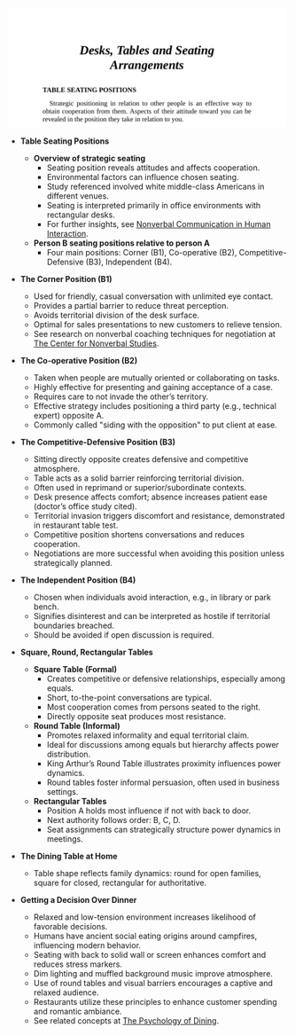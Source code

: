 ![BL-ch16-seating](BL-ch16-seating.best.png)

- **Table Seating Positions**
  - **Overview of strategic seating**
    - Seating position reveals attitudes and affects cooperation.  
    - Environmental factors can influence chosen seating.  
    - Study referenced involved white middle-class Americans in different venues.  
    - Seating is interpreted primarily in office environments with rectangular desks.  
    - For further insights, see [Nonverbal Communication in Human Interaction](https://www.apa.org/pubs/books/4316003).  
  - **Person B seating positions relative to person A**
    - Four main positions: Corner (B1), Co-operative (B2), Competitive-Defensive (B3), Independent (B4).  

- **The Corner Position (B1)**
  - Used for friendly, casual conversation with unlimited eye contact.  
  - Provides a partial barrier to reduce threat perception.  
  - Avoids territorial division of the desk surface.  
  - Optimal for sales presentations to new customers to relieve tension.  
  - See research on nonverbal coaching techniques for negotiation at [The Center for Nonverbal Studies](https://www.center-for-nonverbal-studies.org).  

- **The Co-operative Position (B2)**
  - Taken when people are mutually oriented or collaborating on tasks.  
  - Highly effective for presenting and gaining acceptance of a case.  
  - Requires care to not invade the other’s territory.  
  - Effective strategy includes positioning a third party (e.g., technical expert) opposite A.  
  - Commonly called "siding with the opposition" to put client at ease.  

- **The Competitive-Defensive Position (B3)**
  - Sitting directly opposite creates defensive and competitive atmosphere.  
  - Table acts as a solid barrier reinforcing territorial division.  
  - Often used in reprimand or superior/subordinate contexts.  
  - Desk presence affects comfort; absence increases patient ease (doctor’s office study cited).  
  - Territorial invasion triggers discomfort and resistance, demonstrated in restaurant table test.  
  - Competitive position shortens conversations and reduces cooperation.  
  - Negotiations are more successful when avoiding this position unless strategically planned.  

- **The Independent Position (B4)**
  - Chosen when individuals avoid interaction, e.g., in library or park bench.  
  - Signifies disinterest and can be interpreted as hostile if territorial boundaries breached.  
  - Should be avoided if open discussion is required.  

- **Square, Round, Rectangular Tables**
  - **Square Table (Formal)**
    - Creates competitive or defensive relationships, especially among equals.  
    - Short, to-the-point conversations are typical.  
    - Most cooperation comes from persons seated to the right.  
    - Directly opposite seat produces most resistance.  
  - **Round Table (Informal)**
    - Promotes relaxed informality and equal territorial claim.  
    - Ideal for discussions among equals but hierarchy affects power distribution.  
    - King Arthur’s Round Table illustrates proximity influences power dynamics.  
    - Round tables foster informal persuasion, often used in business settings.  
  - **Rectangular Tables**
    - Position A holds most influence if not with back to door.  
    - Next authority follows order: B, C, D.  
    - Seat assignments can strategically structure power dynamics in meetings.  

- **The Dining Table at Home**
  - Table shape reflects family dynamics: round for open families, square for closed, rectangular for authoritative.  

- **Getting a Decision Over Dinner**
  - Relaxed and low-tension environment increases likelihood of favorable decisions.  
  - Humans have ancient social eating origins around campfires, influencing modern behavior.  
  - Seating with back to solid wall or screen enhances comfort and reduces stress markers.  
  - Dim lighting and muffled background music improve atmosphere.  
  - Use of round tables and visual barriers encourages a captive and relaxed audience.  
  - Restaurants utilize these principles to enhance customer spending and romantic ambiance.  
  - See related concepts at [The Psychology of Dining](https://www.psychologytoday.com/us/blog/brain-food/201005/the-psychology-dining).
